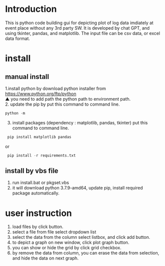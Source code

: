 
# Introduction 

This is python code building gui for depicting plot of log data imdiately at event place without any 3rd party SW. 
It is developed by chat GPT, and using tkinter, pandas, and matplotlib. 
The input file can be csv data, or excel data format. 

# install 

## manual install 

1.install python by download python installer from https://www.python.org/ftp/python </br>
▲ you need to add path the python path to environment path. </br>
2. update the pip by 
put this command to command line.
``` python
python -m 
```

3. install packages (dependency : matplotlib, pandas, tkinter)
   put this command to command line.
``` python
 pip install matplotlib pandas 
```
or 
``` python
 pip install -r requirements.txt
```

## install by vbs file
1. run install.bat or pkgset.vbs
2. it will download python 3.7.9-amd64, update pip, install required package automatically.

# user instruction 
1. load files by click button.
2. select a file from file select dropdown list
3. select the data from the column select listbox, and click add button.
4. to depict a graph on new window, click plot graph button.
5. you can show or hide the grid by click grid checkbox.
6. by remove the data from column, you can erase the data from selection, and hide the data on next graph. 
